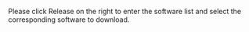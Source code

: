 Please click Release on the right to enter the software list and select the corresponding software to download.
